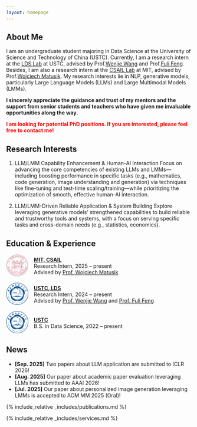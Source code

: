 ```yaml
---
layout: homepage
---
```


## About Me

I am an undergraduate student majoring in Data Science at the University of Science and Technology of China (USTC). Currently, I am a research intern at the [LDS Lab](https://data-science.ustc.edu.cn/_upload/tpl/15/04/5380/template5380/index.html) at USTC, advised by Prof.[Wenjie Wang](https://scholar.google.com/citations?user=Ma5DtmoAAAAJ&hl=en) and Prof.[Fuli Feng](https://scholar.google.com/citations?user=QePM4u8AAAAJ&hl=en). Besides, I am also a research intern at the [CSAIL Lab](https://www.csail.mit.edu/) at MIT, advised by Prof.[Wojciech Matusik](https://scholar.google.com/citations?hl=en&user=wbIMbL8AAAAJ). My research interests lie in NLP, generative models, particularly Large Language Models (LLMs) and Large Multimodal Models (LMMs).

**I sincerely appreciate the guidance and trust of my mentors and the support from senior students and teachers who have given me invaluable opportunities along the way.**

**<span style="color:red">I am looking for potential PhD positions. If you are interested, please feel free to contact me!</span>**

## Research Interests

1. LLM/LMM Capability Enhancement & Human-AI Interaction
Focus on advancing the core competencies of existing LLMs and LMMs—including boosting performance in specific tasks (e.g., mathematics, code generation, image understanding and generation) via techniques like fine-tuning and test-time scaling/training—while prioritizing the optimization of smooth, effective human-AI interaction.

2. LLM/LMM-Driven Reliable Application & System Building
Explore leveraging generative models’ strengthened capabilities to build reliable and trustworthy tools and systems, with a focus on serving specific tasks and cross-domain needs (e.g., statistics, economics).

## Education & Experience

<div style="display: flex; align-items: center; margin-bottom: 1em;">
  <div style="flex: 0 0 60px; text-align: center; margin-right: 15px;">
    <img src="assets/img/mit.png" alt="MIT Logo" style="width:60px; border-radius: 8px;">
  </div>
  <div>
    <strong><a href="https://www.csail.mit.edu/">MIT, CSAIL</a></strong><br>
    Research Intern, 2025 – present<br>
    Advised by <a href="https://scholar.google.com/citations?hl=en&user=wbIMbL8AAAAJ">Prof. Wojciech Matusik</a>
  </div>
</div>

<div style="display: flex; align-items: center; margin-bottom: 1em;">
  <div style="flex: 0 0 60px; text-align: center; margin-right: 15px;">
    <img src="assets/img/ustc.png" alt="USTC Logo" style="width:60px; border-radius: 8px;">
  </div>
  <div>
    <strong><a href="https://data-science.ustc.edu.cn/_upload/tpl/15/04/5380/template5380/index.html">USTC, LDS</a></strong><br>
    Research Intern, 2024 – present<br>
    Advised by <a href="https://scholar.google.com/citations?user=Ma5DtmoAAAAJ&hl=en">Prof. Wenjie Wang</a> and <a href="https://scholar.google.com/citations?user=QePM4u8AAAAJ&hl=en">Prof. Fuli Feng</a>
  </div>
</div>

<div style="display: flex; align-items: center; margin-bottom: 1em;">
  <div style="flex: 0 0 60px; text-align: center; margin-right: 15px;">
    <img src="assets/img/ustc.png" alt="USTC Logo" style="width:60px; border-radius: 8px;">
  </div>
  <div>
    <strong><a href="https://en.ustc.edu.cn/">USTC</a></strong><br>
    B.S. in Data Science, 2022 – present
  </div>
</div>


## News

- **[Sep. 2025]** Two papers about LLM application are submitted to ICLR 2026!
- **[Aug. 2025]** Our paper about academic paper evaluation leveraging LLMs has submitted to AAAI 2026!
- **[Jul. 2025]** Our paper about personalized image generation leveraging LMMs is accepted to ACM MM 2025 (Oral)!

{% include_relative _includes/publications.md %}

{% include_relative _includes/services.md %}
